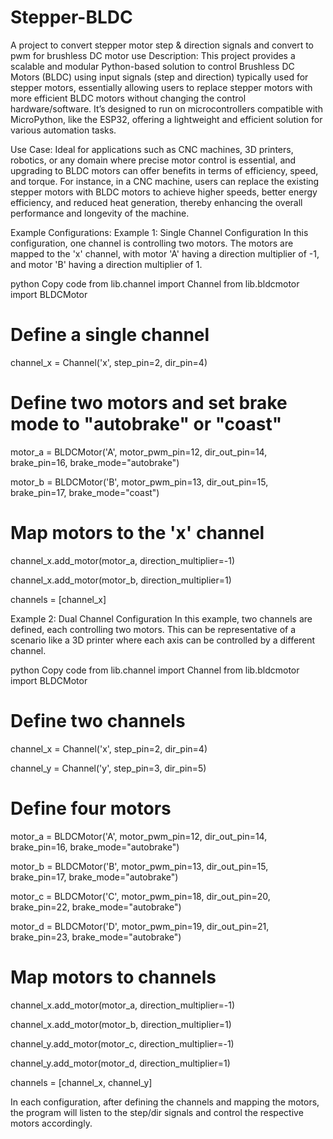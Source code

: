 # Stepper-BLDC
A project to convert stepper motor step &amp; direction signals and convert to pwm for brushless DC motor use
Description:
This project provides a scalable and modular Python-based solution to control Brushless DC Motors (BLDC) using input signals (step and direction) typically used for stepper motors, essentially allowing users to replace stepper motors with more efficient BLDC motors without changing the control hardware/software. It’s designed to run on microcontrollers compatible with MicroPython, like the ESP32, offering a lightweight and efficient solution for various automation tasks.

Use Case:
Ideal for applications such as CNC machines, 3D printers, robotics, or any domain where precise motor control is essential, and upgrading to BLDC motors can offer benefits in terms of efficiency, speed, and torque. For instance, in a CNC machine, users can replace the existing stepper motors with BLDC motors to achieve higher speeds, better energy efficiency, and reduced heat generation, thereby enhancing the overall performance and longevity of the machine.

Example Configurations:
Example 1: Single Channel Configuration
In this configuration, one channel is controlling two motors. The motors are mapped to the 'x' channel, with motor 'A' having a direction multiplier of -1, and motor 'B' having a direction multiplier of 1.

python
Copy code
from lib.channel import Channel
from lib.bldcmotor import BLDCMotor

# Define a single channel
channel_x = Channel('x', step_pin=2, dir_pin=4)

# Define two motors and set brake mode to "autobrake" or "coast"
motor_a = BLDCMotor('A', motor_pwm_pin=12, dir_out_pin=14, brake_pin=16, brake_mode="autobrake")

motor_b = BLDCMotor('B', motor_pwm_pin=13, dir_out_pin=15, brake_pin=17, brake_mode="coast")


# Map motors to the 'x' channel
channel_x.add_motor(motor_a, direction_multiplier=-1)

channel_x.add_motor(motor_b, direction_multiplier=1)


channels = [channel_x]

Example 2: Dual Channel Configuration
In this example, two channels are defined, each controlling two motors. This can be representative of a scenario like a 3D printer where each axis can be controlled by a different channel.

python
Copy code
from lib.channel import Channel
from lib.bldcmotor import BLDCMotor

# Define two channels
channel_x = Channel('x', step_pin=2, dir_pin=4)

channel_y = Channel('y', step_pin=3, dir_pin=5)


# Define four motors
motor_a = BLDCMotor('A', motor_pwm_pin=12, dir_out_pin=14, brake_pin=16, brake_mode="autobrake")

motor_b = BLDCMotor('B', motor_pwm_pin=13, dir_out_pin=15, brake_pin=17, brake_mode="autobrake")

motor_c = BLDCMotor('C', motor_pwm_pin=18, dir_out_pin=20, brake_pin=22, brake_mode="autobrake")

motor_d = BLDCMotor('D', motor_pwm_pin=19, dir_out_pin=21, brake_pin=23, brake_mode="autobrake")


# Map motors to channels
channel_x.add_motor(motor_a, direction_multiplier=-1)

channel_x.add_motor(motor_b, direction_multiplier=1)

channel_y.add_motor(motor_c, direction_multiplier=-1)

channel_y.add_motor(motor_d, direction_multiplier=1)


channels = [channel_x, channel_y]

In each configuration, after defining the channels and mapping the motors, the program will listen to the step/dir signals and control the respective motors accordingly.
